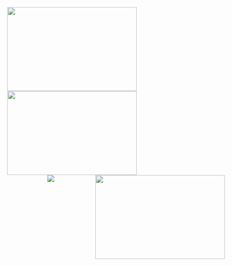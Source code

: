 <div>
<img height="195px" align="left" width="300px" src="https://github-readme-stats.vercel.app/api?username=jkingfirst&show_icons=true&theme=radical" /><img height="195px" width="300px" align="center" src="https://github-readme-streak-stats.herokuapp.com/?user=jkingfirst&theme=dark" /><img height="195px" align="right" width="300px" src="https://github-readme-stats.vercel.app/api/top-langs/?username=jkingfirst&layout=compact&hide_title=true&hide_border=true&langs_count=6&text_color=23ecd5&icon_color=fff&bg_color=000&theme=graywhite" /> 
</div>

<div align="center"> <img src="https://activity-graph.herokuapp.com/graph?username=jkingfirst&theme=xcode" /> </div>
